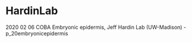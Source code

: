 # HardinLab
2020 02 06 COBA Embryonic epidermis, Jeff Hardin Lab (UW-Madison) - p_20embryonicepidermis
